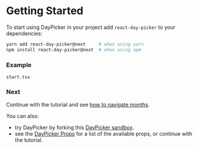 # Getting Started

To start using DayPicker in your project add `react-day-picker` to your dependencies:

```bash
yarn add react-day-picker@next     # when using yarn
npm install react-day-picker@next  # when using npm
```

### Example

```include
start.tsx
```

### Next

Continue with the tutorial and see [how to navigate months](/basics/navigation).

You can also:

- try DayPicker by forking this [DayPicker sandbox](https://codesandbox.io/s/react-day-picker-v8-eg8mw).
- see the [DayPicker Props](/api/interfaces/daypickerbase) for a list of the
  available props, or continue with the tutorial.
